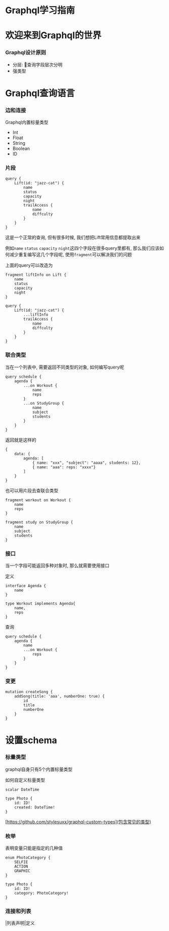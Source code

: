 # Graphql学习指南

# 欢迎来到Graphql的世界

### Graphql设计原则

- 分层: 查询字段层次分明
- 强类型

# Graphql查询语言

### 边和连接

Graphql内置标量类型

- Int
- Float
- String
- Boolean
- ID

### 片段

```
query {
    Lift(id: "jazz-cat") {
        name
        status
        capacity
        night
        trailAccess {
            name
            diffculty
        }
    }
}
```

这是一个正常的查询, 但有很多时候, 我们想把Lift常用信息都提取出来

例如`name` `status` `capacity` `night`这四个字段在很多query里都有, 那么我们应该如何减少重复编写这几个字段呢, 使用`fragment`可以解决我们的问题

上面的query可以改造为

```
fragment liftInfo on Lift {
    name
    status
    capacity
    night    
}

query {
    Lift(id: "jazz-cat") {
        ...liftInfo
        trailAccess {
            name
            diffculty
        }
    }
}
```

### 联合类型

当在一个列表中, 需要返回不同类型的对象, 如何编写query呢

```
query schedule {
    agenda {
        ...on Workout {
            name
            reps
        }
        ...on StudyGroup {
            name
            subject
            students
        }
    }
}
```
返回就是这样的

```
{
    data: {
        agenda: [
            { name: "xxx", "subject": "aaaa", students: 12},
            { name: "aaa": reps: "xxxx"}
        ]
    }
}
```

也可以用片段去查联合类型

```
fragment workout on Workout {
    name
    reps
}

fragment study on StudyGroup {
    name
    subject
    students
}
```

### 接口

当一个字段可能返回多种对象时, 那么就需要使用接口

定义

```
interface Agenda {
    name
}

type Workout implements Agenda{
    name,
    reps
}
```

查询

```
query schedule {
    agenda {
        name
        ...on Workout {
            reps
        }
    }
}
```

### 变更

```
mutation createSong {
    addSong(title: 'aaa', numberOne: true) {
        id
        title
        numberOne
    }
}
```

# 设置schema

### 标量类型

graphql自身只有5个内置标量类型

如何自定义标量类型

```
scalar DateTime

type Photo {
    id: ID!
    created: DateTime!
}
```

[https://github.com/stylesuxx/graphql-custom-types](包含常见的类型)

### 枚举

表明变量只能是指定的几种值

```
enum PhotoCategory {
    SELFIE
    ACTION
    GRAPHIC
}

type Photo {
    id: ID!
    category: PhotoCategory!
}
```

### 连接和列表

|列表声明|定义